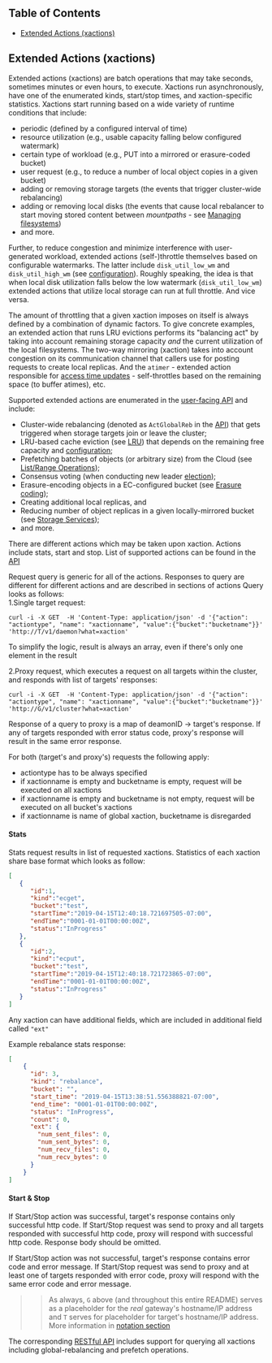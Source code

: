 ## Table of Contents
- [Extended Actions (xactions)](#extended-actions-xactions)

## Extended Actions (xactions)

Extended actions (xactions) are batch operations that may take seconds, sometimes minutes or even hours, to execute. Xactions run asynchronously, have one of the enumerated kinds, start/stop times, and xaction-specific statistics. Xactions start running based on a wide variety of runtime conditions that include:

* periodic (defined by a configured interval of time)
* resource utilization (e.g., usable capacity falling below configured watermark)
* certain type of workload (e.g., PUT into a mirrored or erasure-coded bucket)
* user request (e.g., to reduce a number of local object copies in a given bucket)
* adding or removing storage targets (the events that trigger cluster-wide rebalancing)
* adding or removing local disks (the events that cause local rebalancer to start moving stored content between *mountpaths* - see [Managing filesystems](/docs/configuration.md#managing-filesystems))
* and more.

Further, to reduce congestion and minimize interference with user-generated workload, extended actions (self-)throttle themselves based on configurable watermarks. The latter include `disk_util_low_wm` and `disk_util_high_wm` (see [configuration](/ais/setup/config.sh)). Roughly speaking, the idea is that when local disk utilization falls below the low watermark (`disk_util_low_wm`) extended actions that utilize local storage can run at full throttle. And vice versa.

The amount of throttling that a given xaction imposes on itself is always defined by a combination of dynamic factors. To give concrete examples, an extended action that runs LRU evictions performs its "balancing act" by taking into account remaining storage capacity _and_ the current utilization of the local filesystems. The two-way mirroring (xaction) takes into account congestion on its communication channel that callers use for posting requests to create local replicas. And the `atimer` - extended action responsible for [access time updates](/atime/atime.go) - self-throttles based on the remaining space (to buffer atimes), etc.

Supported extended actions are enumerated in the [user-facing API](/cmn/api.go) and include:

* Cluster-wide rebalancing (denoted as `ActGlobalReb` in the [API](/cmn/api.go)) that gets triggered when storage targets join or leave the cluster;
* LRU-based cache eviction (see [LRU](/docs/storage_svcs.md#lru)) that depends on the remaining free capacity and [configuration](/ais/setup/config.sh);
* Prefetching batches of objects (or arbitrary size) from the Cloud (see [List/Range Operations](/docs/batch.md));
* Consensus voting (when conducting new leader [election](/docs/ha.md#election));
* Erasure-encoding objects in a EC-configured bucket (see [Erasure coding](/docs/storage_svcs.md#erasure-coding));
* Creating additional local replicas, and
* Reducing number of object replicas in a given locally-mirrored bucket (see [Storage Services](/docs/storage_svcs.md));
* and more.

There are different actions which may be taken upon xaction. Actions include stats, start and stop. 
List of supported actions can be found in the [API](/cmn/api.go)

Request query is generic for all of the actions. 
Responses to query are different for different actions and are described in sections of actions
Query looks as follows:  
1.Single target request:
```shell
curl -i -X GET  -H 'Content-Type: application/json' -d '{"action": "actiontype", "name": "xactionname", "value":{"bucket":"bucketname"}}' 'http://T/v1/daemon?what=xaction' 
```    
To simplify the logic, result is always an array, even if there's only one element in the result

2.Proxy request, which executes a request on all targets within the cluster, and responds with list of targets' responses:
```shell
curl -i -X GET  -H 'Content-Type: application/json' -d '{"action": "actiontype", "name": "xactionname", "value":{"bucket":"bucketname"}}' 'http://G/v1/cluster?what=xaction'
```
Response of a query to proxy is a map of deamonID -> target's response. If any of targets responded with error status code, proxy's response
will result in the same error response.

For both (target's and proxy's) requests the following apply:
- actiontype has to be always specified
- if xactionname is empty and bucketname is empty, request will be executed on all xactions
- if xactionname is empty and bucketname is not empty, request will be executed on all bucket's xactions
- if xactionname is name of global xaction, bucketname is disregarded

#### Stats
Stats request results in list of requested xactions. Statistics of each xaction share base format which looks as follow:
```json
[  
   {  
      "id":1,
      "kind":"ecget",
      "bucket":"test",
      "startTime":"2019-04-15T12:40:18.721697505-07:00",
      "endTime":"0001-01-01T00:00:00Z",
      "status":"InProgress"
   },
   {  
      "id":2,
      "kind":"ecput",
      "bucket":"test",
      "startTime":"2019-04-15T12:40:18.721723865-07:00",
      "endTime":"0001-01-01T00:00:00Z",
      "status":"InProgress"
   }
]
```
Any xaction can have additional fields, which are included in additional field called `"ext"`

Example rebalance stats response:
```json
[
    {
      "id": 3,
      "kind": "rebalance",
      "bucket": "",
      "start_time": "2019-04-15T13:38:51.556388821-07:00",
      "end_time": "0001-01-01T00:00:00Z",
      "status": "InProgress",
      "count": 0,
      "ext": {
        "num_sent_files": 0,
        "num_sent_bytes": 0,
        "num_recv_files": 0,
        "num_recv_bytes": 0
      }
    }
]
```

#### Start & Stop

If Start/Stop action was successful, target's response contains only successful http code. If Start/Stop request was send to proxy and all targets
responded with successful http code, proxy will respond with successful http code. Response body should be omitted.

If Start/Stop action was not successful, target's response contains error code and error message. If Start/Stop request was send to proxy and at least one
of targets responded with error code, proxy will respond with the same error code and error message.


>> As always, `G` above (and throughout this entire README) serves as a placeholder for the _real_ gateway's hostname/IP address 
and `T` serves for placeholder for target's hostname/IP address. More information in [notation section](/docs/http_api.md#notation)

The corresponding [RESTful API](/docs/http_api.md) includes support for querying all xactions including global-rebalancing and prefetch operations.
